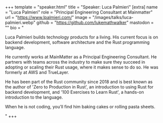 +++
template = "speaker.html"
title = "Speaker:  Luca Palmieri"
[extra]
  name = "Luca Palmieri"
  role = "Principal Engineering Consultant at Mainmatter"
  url = "https://www.lpalmieri.com/"
  image = "/images/talks/luca-palmieri.webp"
  github = "https://github.com/lukemathwalker"
  mastodon = ""
  bio = "<p>Luca Palmieri builds technology products for a living. His current focus is on backend development, software architecture and the Rust programming language.</p><p>He currently works at MainMatter as a Principal Engineering Consultant. He partners with teams across the industry to make sure they succeed in adopting or scaling their Rust usage, where it makes sense to do so. He was formerly at AWS and TrueLayer.</p><p>He has been part of the Rust community since 2018 and is best known as the author of 'Zero to Production in Rust', an introduction to using Rust for backend development, and '100 Exercises to Learn Rust', a hands-on introduction to the language.</p><p>When he is not coding, you’ll find him baking cakes or rolling pasta sheets.</p>"
+++
